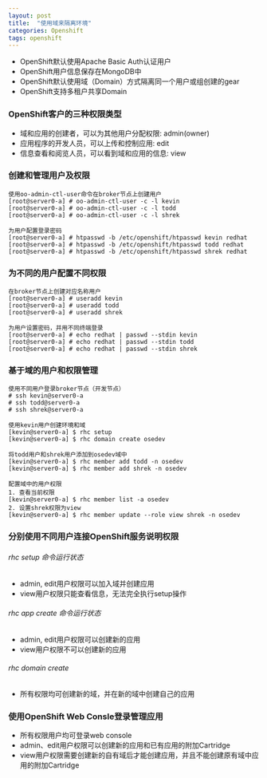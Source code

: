 ```yaml
---
layout: post
title:  "使用域来隔离环境"
categories: Openshift
tags: openshift
---
```


*    OpenShift默认使用Apache Basic Auth认证用户
*    OpenShift用户信息保存在MongoDB中
*    OpenShift默认使用域（Domain）方式隔离同一个用户或组创建的gear
*    OpenShift支持多租户共享Domain

### OpenShift客户的三种权限类型

*    域和应用的创建者，可以为其他用户分配权限: admin(owner)
*    应用程序的开发人员，可以上传和控制应用: edit
*    信息查看和阅览人员，可以看到域和应用的信息: view

### 创建和管理用户及权限

```
使用oo-admin-ctl-user命令在broker节点上创建用户
[root@server0-a] # oo-admin-ctl-user -c -l kevin
[root@server0-a] # oo-admin-ctl-user -c -l todd
[root@server0-a] # oo-admin-ctl-user -c -l shrek

为用户配置登录密码
[root@server0-a] # htpasswd -b /etc/openshift/htpasswd kevin redhat
[root@server0-a] # htpasswd -b /etc/openshift/htpasswd todd redhat
[root@server0-a] # htpasswd -b /etc/openshift/htpasswd shrek redhat
```

### 为不同的用户配置不同权限

```
在broker节点上创建对应名称用户
[root@server0-a] # useradd kevin
[root@server0-a] # useradd todd
[root@server0-a] # useradd shrek

为用户设置密码，并用不同终端登录
[root@server0-a] # echo redhat | passwd --stdin kevin
[root@server0-a] # echo redhat | passwd --stdin todd
[root@server0-a] # echo redhat | passwd --stdin shrek
```

### 基于域的用户和权限管理

```
使用不同用户登录broker节点（开发节点）
# ssh kevin@server0-a
# ssh todd@server0-a
# ssh shrek@server0-a

使用kevin用户创建环境和域
[kevin@server0-a] $ rhc setup
[kevin@server0-a] $ rhc domain create osedev

将todd用户和shrek用户添加到osedev域中
[kevin@server0-a] $ rhc member add todd -n osedev
[kevin@server0-a] $ rhc member add shrek -n osedev

配置域中的用户权限
1. 查看当前权限
[kevin@server0-a] $ rhc member list -a osedev
2. 设置shrek权限为view
[kevin@server0-a] $ rhc member update --role view shrek -n osedev
```

### 分别使用不同用户连接OpenShift服务说明权限

###### rhc setup 命令运行状态

*    admin, edit用户权限可以加入域并创建应用
*    view用户权限只能查看信息，无法完全执行setup操作

###### rhc app create 命令运行状态

*    admin, edit用户权限可以创建新的应用
*    view用户权限不可以创建新的应用

###### rhc domain create

*    所有权限均可创建新的域，并在新的域中创建自己的应用

### 使用OpenShift Web Consle登录管理应用

*    所有权限用户均可登录web console
*    admin、edit用户权限可以创建新的应用和已有应用的附加Cartridge
*    view用户权限需要创建新的自有域后才能创建应用，并且不能创建原有域中应用的附加Cartridge

